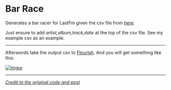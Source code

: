 # Bar Race
 
Generates a bar racer for LastFm given the csv file from [here](https://benjaminbenben.com/lastfm-to-csv/).

Just ensure to add *artist,album,track,date* at the top of the csv file. See my example csv as an example.

---

Afterwords take the output csv to [Flourish](https://app.flourish.studio). And you will get something like this:

[![Imgur](https://i.imgur.com/T5HOCXy.png)](https://public.flourish.studio/visualisation/767145/)

---

*[Credit to the original code and post](https://www.reddit.com/r/lastfm/comments/dimkkf/race_bar_chart_for_my_top_tracks_20052019/f3xykgj/)*
